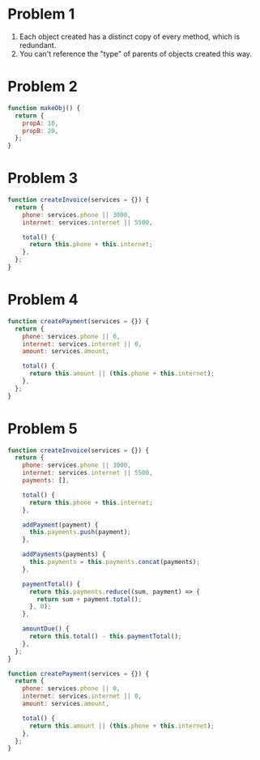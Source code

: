 # Problem 1

1. Each object created has a distinct copy of every method, which is redundant.
2. You can't reference the "type" of parents of objects created this way.

# Problem 2

```javascript
function makeObj() {
  return {
    propA: 10,
    propB: 20,
  };
}
```

# Problem 3

```javascript
function createInvoice(services = {}) {
  return {
    phone: services.phone || 3000,
    internet: services.internet || 5500,

    total() {
      return this.phone + this.internet;
    },
  };
}
```

# Problem 4

```javascript
function createPayment(services = {}) {
  return {
    phone: services.phone || 0,
    internet: services.internet || 0,
    amount: services.amount,

    total() {
      return this.amount || (this.phone + this.internet);
    },
  };
}
```

# Problem 5

```javascript
function createInvoice(services = {}) {
  return {
    phone: services.phone || 3000,
    internet: services.internet || 5500,
    payments: [],

    total() {
      return this.phone + this.internet;
    },

    addPayment(payment) {
      this.payments.push(payment);
    },

    addPayments(payments) {
      this.payments = this.payments.concat(payments);
    },

    paymentTotal() {
      return this.payments.reduce((sum, payment) => {
        return sum + payment.total();
      }, 0);
    },

    amountDue() {
      return this.total() - this.paymentTotal();
    },
  };
}

function createPayment(services = {}) {
  return {
    phone: services.phone || 0,
    internet: services.internet || 0,
    amount: services.amount,

    total() {
      return this.amount || (this.phone + this.internet);
    },
  };
}
```
